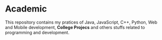 # Academic

This repository contains my pratices of Java, JavaScript, C++, Python, Web and Mobile development, **College Projecs** and others stuffs related to programming and development.